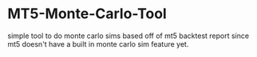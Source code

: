 # MT5-Monte-Carlo-Tool
simple tool to do monte carlo sims based off of mt5 backtest report since mt5 doesn't have a built in monte carlo sim feature yet.
